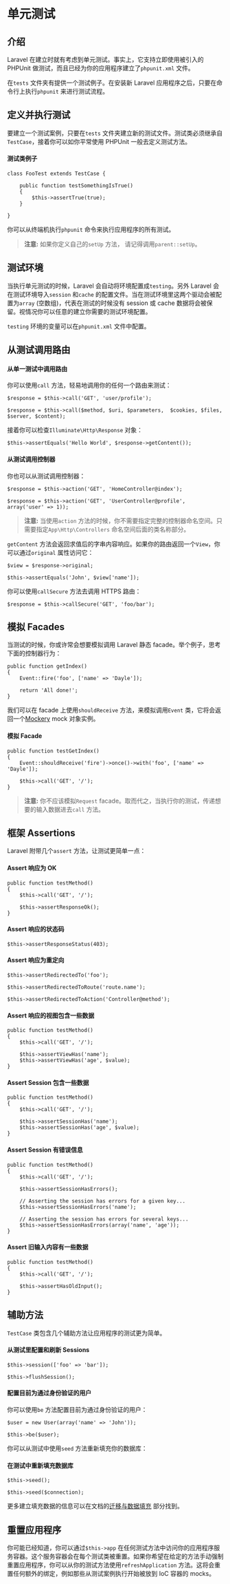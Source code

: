 # 单元测试

## 介绍

Laravel 在建立时就有考虑到单元测试。事实上，它支持立即使用被引入的 PHPUnit 做测试，而且已经为你的应用程序建立了`phpunit.xml` 文件。

在`tests` 文件夹有提供一个测试例子。在安装新 Laravel 应用程序之后，只要在命令行上执行`phpunit` 来进行测试流程。

## 定义并执行测试

要建立一个测试案例，只要在`tests` 文件夹建立新的测试文件。测试类必须继承自`TestCase`，接着你可以如你平常使用 PHPUnit 一般去定义测试方法。

#### 测试类例子

```
class FooTest extends TestCase {

    public function testSomethingIsTrue()
    {
        $this->assertTrue(true);
    }

}
```

你可以从终端机执行`phpunit` 命令来执行应用程序的所有测试。

> **注意:** 如果你定义自己的`setUp` 方法， 请记得调用`parent::setUp`。

## 测试环境

当执行单元测试的时候，Laravel 会自动将环境配置成`testing`。另外 Laravel 会在测试环境导入`session` 和`cache` 的配置文件。当在测试环境里这两个驱动会被配置为`array` (空数组)，代表在测试的时候没有 session 或 cache 数据将会被保留。视情况你可以任意的建立你需要的测试环境配置。

`testing` 环境的变量可以在`phpunit.xml` 文件中配置。

## 从测试调用路由

#### 从单一测试中调用路由

你可以使用`call` 方法，轻易地调用你的任何一个路由来测试：

```
$response = $this->call('GET', 'user/profile');

$response = $this->call($method, $uri, $parameters,  $cookies, $files, $server, $content);
```

接着你可以检查`Illuminate\Http\Response` 对象：

```
$this->assertEquals('Hello World', $response->getContent());
```
#### 从测试调用控制器

你也可以从测试调用控制器：

```
$response = $this->action('GET', 'HomeController@index');

$response = $this->action('GET', 'UserController@profile', array('user' => 1));
```

> **注意:** 当使用`action` 方法的时候，你不需要指定完整的控制器命名空间。只需要指定`App\Http\Controllers` 命名空间后面的类名称部分。

`getContent` 方法会返回求值后的字串内容响应。如果你的路由返回一个`View`，你可以通过`original` 属性访问它：

```
$view = $response->original;

$this->assertEquals('John', $view['name']);
```

你可以使用`callSecure` 方法去调用 HTTPS 路由：

```
$response = $this->callSecure('GET', 'foo/bar');
```

## 模拟 Facades

当测试的时候，你或许常会想要模拟调用 Laravel 静态 facade。举个例子，思考下面的控制器行为：

```
public function getIndex()
{
    Event::fire('foo', ['name' => 'Dayle']);

    return 'All done!';
}
```

我们可以在 facade 上使用`shouldReceive` 方法，来模拟调用`Event` 类，它将会返回一个[Mockery](https://github.com/padraic/mockery) mock 对象实例。

#### 模拟 Facade

```
public function testGetIndex()
{
    Event::shouldReceive('fire')->once()->with('foo', ['name' => 'Dayle']);

    $this->call('GET', '/');
}
```

> **注意:** 你不应该模拟`Request` facade。取而代之，当执行你的测试，传递想要的输入数据进去`call` 方法。

## 框架 Assertions

Laravel 附带几个`assert` 方法，让测试更简单一点：

#### Assert 响应为 OK

```
public function testMethod()
{
    $this->call('GET', '/');

    $this->assertResponseOk();
}
```

#### Assert 响应的状态码

```
$this->assertResponseStatus(403);
```

#### Assert 响应为重定向

```
$this->assertRedirectedTo('foo');

$this->assertRedirectedToRoute('route.name');

$this->assertRedirectedToAction('Controller@method');
```

#### Assert 响应的视图包含一些数据

```
public function testMethod()
{
    $this->call('GET', '/');

    $this->assertViewHas('name');
    $this->assertViewHas('age', $value);
}
```

#### Assert Session 包含一些数据

```
public function testMethod()
{
    $this->call('GET', '/');

    $this->assertSessionHas('name');
    $this->assertSessionHas('age', $value);
}
```

#### Assert Session 有错误信息

```
public function testMethod()
{
    $this->call('GET', '/');

    $this->assertSessionHasErrors();

    // Asserting the session has errors for a given key...
    $this->assertSessionHasErrors('name');

    // Asserting the session has errors for several keys...
    $this->assertSessionHasErrors(array('name', 'age'));
}
```

#### Assert 旧输入内容有一些数据

```
public function testMethod()
{
    $this->call('GET', '/');

    $this->assertHasOldInput();
}
```

## 辅助方法

`TestCase` 类包含几个辅助方法让应用程序的测试更为简单。

#### 从测试里配置和刷新 Sessions

```
$this->session(['foo' => 'bar']);

$this->flushSession();
```

#### 配置目前为通过身份验证的用户

你可以使用`be` 方法配置目前为通过身份验证的用户：

```
$user = new User(array('name' => 'John'));

$this->be($user);
```

你可以从测试中使用`seed` 方法重新填充你的数据库：

#### 在测试中重新填充数据库

```
$this->seed();

$this->seed($connection);
```

更多建立填充数据的信息可以在文档的[迁移与数据填充](migrations.md) 部分找到。

## 重置应用程序

你可能已经知道，你可以通过`$this->app` 在任何测试方法中访问你的应用程序服务容器。这个服务容器会在每个测试类被重置。如果你希望在给定的方法手动强制重置应用程序，你可以从你的测试方法使用`refreshApplication` 方法。这将会重置任何额外的绑定，例如那些从测试案例执行开始被放到 IoC 容器的 mocks。